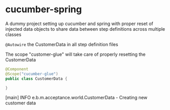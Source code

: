 # cucumber-spring

A dummy project setting up cucumber and spring with proper reset of injected data objects to share data between step definitions across multiple classes

`@Autowire` the CustomerData in all step definition files

The scope "customer-glue" will take care of properly resetting the CustomerData

```java
@Component
@Scope("cucumber-glue")
public class CustomerData {

}
```

[main] INFO  e.b.m.acceptance.world.CustomerData - Creating new customer data
